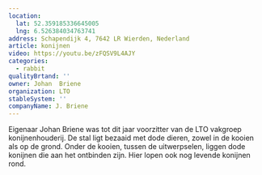 ```yaml
---
location:
  lat: 52.359185336645005
  lng: 6.526384034763741
address: Schapendijk 4, 7642 LR Wierden, Nederland
article: konijnen
video: https://youtu.be/zFQSV9L4AJY
categories:
  - rabbit
qualityBrtand: ''
owner: Johan  Briene
organization: LTO
stableSystem: ''
companyName: J. Briene
---
```

Eigenaar Johan Briene was tot dit jaar voorzitter van de LTO vakgroep konijnenhouderij. De stal ligt bezaaid met dode dieren, zowel in de kooien als op de grond. Onder de kooien, tussen de uitwerpselen, liggen dode konijnen die aan het ontbinden zijn. Hier lopen ook nog levende konijnen rond.
